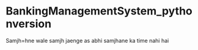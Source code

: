 # BankingManagementSystem_pythonversion
Samjh=hne wale samjh jaenge as abhi samjhane ka time nahi hai
